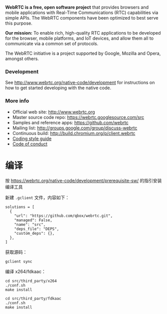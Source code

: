 **WebRTC is a free, open software project** that provides browsers and mobile
applications with Real-Time Communications (RTC) capabilities via simple APIs.
The WebRTC components have been optimized to best serve this purpose.

**Our mission:** To enable rich, high-quality RTC applications to be
developed for the browser, mobile platforms, and IoT devices, and allow them
all to communicate via a common set of protocols.

The WebRTC initiative is a project supported by Google, Mozilla and Opera,
amongst others.

### Development

See http://www.webrtc.org/native-code/development for instructions on how to get
started developing with the native code.

### More info

 * Official web site: http://www.webrtc.org
 * Master source code repo: https://webrtc.googlesource.com/src
 * Samples and reference apps: https://github.com/webrtc
 * Mailing list: http://groups.google.com/group/discuss-webrtc
 * Continuous build: http://build.chromium.org/p/client.webrtc
 * [Coding style guide](style-guide.md)
 * [Code of conduct](CODE_OF_CONDUCT.md)

# 编译

按 https://webrtc.org/native-code/development/prerequisite-sw/ 的指引安装编译工具

新建 `.gclient` 文件，内容如下：

```
solutions = [
  {
    "url": "https://github.com/qbox/webrtc.git",
    "managed": False,
    "name": "src",
    "deps_file": "DEPS",
    "custom_deps": {},
  },
]
```

获取源码：

```
gclient sync
```

编译 x264/fdkaac：

```
cd src/third_party/x264
./conf.sh
make install

cd src/third_party/fdkaac
./conf.sh
make install
```
